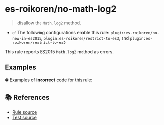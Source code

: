 # es-roikoren/no-math-log2
> disallow the `Math.log2` method.

- ✅ The following configurations enable this rule: `plugin:es-roikoren/no-new-in-es2015`, `plugin:es-roikoren/restrict-to-es3`, and `plugin:es-roikoren/restrict-to-es5`

This rule reports ES2015 `Math.log2` method as errors.

## Examples

⛔ Examples of **incorrect** code for this rule:

<eslint-playground type="bad" code="/*eslint es-roikoren/no-math-log2: error */
const n = Math.log2(value)
" />

## 📚 References

- [Rule source](https://github.com/roikoren755/eslint-plugin-es/blob/v0.0.0/src/rules/no-math-log2.ts)
- [Test source](https://github.com/roikoren755/eslint-plugin-es/blob/v0.0.0/tests/src/rules/no-math-log2.ts)
